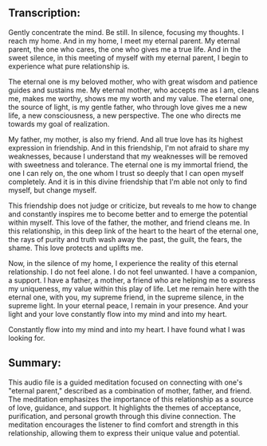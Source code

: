 ## Transcription:

Gently concentrate the mind. Be still. In silence, focusing my thoughts. I reach my home. And in my home, I meet my eternal parent. My eternal parent, the one who cares, the one who gives me a true life. And in the sweet silence, in this meeting of myself with my eternal parent, I begin to experience what pure relationship is.

The eternal one is my beloved mother, who with great wisdom and patience guides and sustains me. My eternal mother, who accepts me as I am, cleans me, makes me worthy, shows me my worth and my value. The eternal one, the source of light, is my gentle father, who through love gives me a new life, a new consciousness, a new perspective. The one who directs me towards my goal of realization.

My father, my mother, is also my friend. And all true love has its highest expression in friendship. And in this friendship, I'm not afraid to share my weaknesses, because I understand that my weaknesses will be removed with sweetness and tolerance. The eternal one is my immortal friend, the one I can rely on, the one whom I trust so deeply that I can open myself completely. And it is in this divine friendship that I'm able not only to find myself, but change myself.

This friendship does not judge or criticize, but reveals to me how to change and constantly inspires me to become better and to emerge the potential within myself. This love of the father, the mother, and friend cleans me. In this relationship, in this deep link of the heart to the heart of the eternal one, the rays of purity and truth wash away the past, the guilt, the fears, the shame. This love protects and uplifts me.

Now, in the silence of my home, I experience the reality of this eternal relationship. I do not feel alone. I do not feel unwanted. I have a companion, a support. I have a father, a mother, a friend who are helping me to express my uniqueness, my value within this play of life. Let me remain here with the eternal one, with you, my supreme friend, in the supreme silence, in the supreme light. In your eternal peace, I remain in your presence. And your light and your love constantly flow into my mind and into my heart.

Constantly flow into my mind and into my heart. I have found what I was looking for.

## Summary:

This audio file is a guided meditation focused on connecting with one's "eternal parent," described as a combination of mother, father, and friend. The meditation emphasizes the importance of this relationship as a source of love, guidance, and support. It highlights the themes of acceptance, purification, and personal growth through this divine connection. The meditation encourages the listener to find comfort and strength in this relationship, allowing them to express their unique value and potential.

